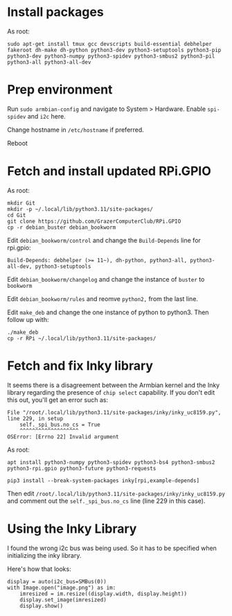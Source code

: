 
Install packages
================
As root:
```
sudo apt-get install tmux gcc devscripts build-essential debhelper fakeroot dh-make dh-python python3-dev python3-setuptools python3-pip python3-dev python3-numpy python3-spidev python3-smbus2 python3-pil python3-all python3-all-dev 
```

Prep environment
================
Run `sudo armbian-config` and navigate to System > Hardware. Enable `spi-spidev` and `i2c` here.

Change hostname in `/etc/hostname` if preferred.

Reboot

Fetch and install updated RPi.GPIO
==================================
As root:
```
mkdir Git
mkdir -p ~/.local/lib/python3.11/site-packages/
cd Git
git clone https://github.com/GrazerComputerClub/RPi.GPIO
cp -r debian_buster debian_bookworm
```

Edit `debian_bookworm/control` and change the `Build-Depends` line for rpi.gpio:

```
Build-Depends: debhelper (>= 11~), dh-python, python3-all, python3-all-dev, python3-setuptools
```

Edit `debian_bookworm/changelog` and change the instance of `buster` to `bookworm`

Edit `debian_bookworm/rules` and reomve `python2,` from the last line.

Edit `make_deb` and change the one instance of python to python3. Then follow up with:

```
./make_deb
cp -r RPi ~/.local/lib/python3.11/site-packages/
```

Fetch and fix Inky library
==========================
It seems there is a disagreement between the Armbian kernel and the Inky library regarding the presence of `chip select` capability. If you don't edit this out, you'll get an error such as:
```
File "/root/.local/lib/python3.11/site-packages/inky/inky_uc8159.py", line 229, in setup
    self._spi_bus.no_cs = True
    ^^^^^^^^^^^^^^^^^^^
OSError: [Errno 22] Invalid argument
```

As root:
```
apt install python3-numpy python3-spidev python3-bs4 python3-smbus2 python3-rpi.gpio python3-future python3-requests

pip3 install --break-system-packages inky[rpi,example-depends]
```

Then edit `/root/.local/lib/python3.11/site-packages/inky/inky_uc8159.py` and comment out the `self._spi_bus.no_cs` line (line 229 in this case).


Using the Inky Library
======================
I found the wrong i2c bus was being used. So it has to be specified when initializing the inky library.

Here's how that looks:
```
display = auto(i2c_bus=SMBus(0))
with Image.open("image.png") as im:
	imresized = im.resize((display.width, display.height))
	display.set_image(imresized)
	display.show()
```
